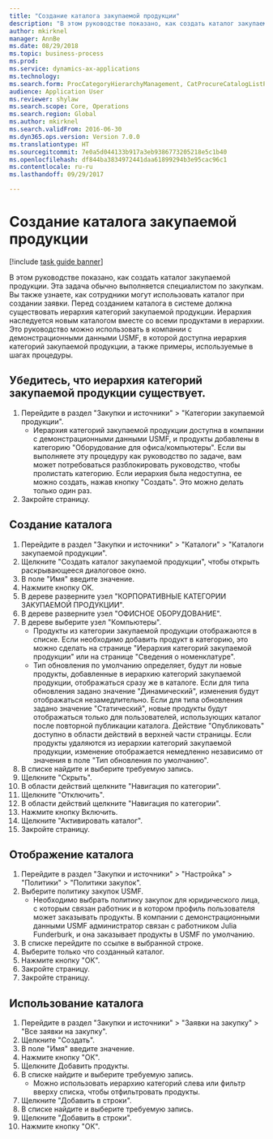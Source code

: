 ```yaml
--- 
title: "Создание каталога закупаемой продукции"
description: "В этом руководстве показано, как создать каталог закупаемой продукции."
author: mkirknel
manager: AnnBe
ms.date: 08/29/2018
ms.topic: business-process
ms.prod: 
ms.service: dynamics-ax-applications
ms.technology: 
ms.search.form: ProcCategoryHierarchyManagement, CatProcureCatalogListPage, CatProcureCatalogCreate, CatProcureCatalogEdit, SysPolicyListPage, SysPolicy, CatCatalogPolicyRule, PurchReqTableListPage, PurchReqCreate, PurchReqTable, PurchReqAddItem
audience: Application User
ms.reviewer: shylaw
ms.search.scope: Core, Operations
ms.search.region: Global
ms.author: mkirknel
ms.search.validFrom: 2016-06-30
ms.dyn365.ops.version: Version 7.0.0
ms.translationtype: HT
ms.sourcegitcommit: 7e0a5d044133b917a3eb9386773205218e5c1b40
ms.openlocfilehash: df844ba3834972441daa61899294b3e95cac96c1
ms.contentlocale: ru-ru
ms.lasthandoff: 09/29/2017

---
```

# <a name="create-a-procurement-catalog"></a>Создание каталога закупаемой продукции

[!include [task guide banner](../../includes/task-guide-banner.md)]

В этом руководстве показано, как создать каталог закупаемой продукции. Эта задача обычно выполняется специалистом по закупкам. Вы также узнаете, как сотрудники могут использовать каталог при создании заявки. Перед созданием каталога в системе должна существовать иерархия категорий закупаемой продукции. Иерархия наследуется новым каталогом вместе со всеми продуктами в иерархии. Это руководство можно использовать в компании с демонстрационными данными USMF, в которой доступна иерархия категорий закупаемой продукции, а также примеры, используемые в шагах процедуры.


## <a name="ensure-that-a-procurement-category-hierarchy-exists"></a>Убедитесь, что иерархия категорий закупаемой продукции существует.
1. Перейдите в раздел "Закупки и источники" > "Категории закупаемой продукции".
    * Иерархия категорий закупаемой продукции доступна в компании с демонстрационными данными USMF, и продукты добавлены в категорию "Оборудование для офиса/компьютеры". Если вы выполняете эту процедуру как руководство по задаче, вам может потребоваться разблокировать руководство, чтобы пролистать категорию. Если иерархия была недоступна, ее можно создать, нажав кнопку "Создать". Это можно делать только один раз.  
2. Закройте страницу.

## <a name="create-a-catalog"></a>Создание каталога
1. Перейдите в раздел "Закупки и источники" > "Каталоги" > "Каталоги закупаемой продукции".
2. Щелкните "Создать каталог закупаемой продукции", чтобы открыть раскрывающееся диалоговое окно.
3. В поле "Имя" введите значение.
4. Нажмите кнопку OK.
5. В дереве разверните узел "КОРПОРАТИВНЫЕ КАТЕГОРИИ ЗАКУПАЕМОЙ ПРОДУКЦИИ".
6. В дереве разверните узел "ОФИСНОЕ ОБОРУДОВАНИЕ".
7. В дереве выберите узел "Компьютеры".
    * Продукты из категории закупаемой продукции отображаются в списке. Если необходимо добавить продукт в категорию, это можно сделать на странице "Иерархия категорий закупаемой продукции" или на странице "Сведения о номенклатуре".  
    * Тип обновления по умолчанию определяет, будут ли новые продукты, добавленные в иерархию категорий закупаемой продукции, отображаться сразу же в каталоге. Если для типа обновления задано значение "Динамический", изменения будут отображаться незамедлительно. Если для типа обновления задано значение "Статический", новые продукты будут отображаться только для пользователей, использующих каталог после повторной публикации каталога. Действие "Опубликовать" доступно в области действий в верхней части страницы. Если продукты удаляются из иерархии категорий закупаемой продукции, изменение отображается немедленно независимо от значения в поле "Тип обновления по умолчанию".  
8. В списке найдите и выберите требуемую запись.
9. Щелкните "Скрыть".
10. В области действий щелкните "Навигация по категории".
11. Щелкните "Отключить".
12. В области действий щелкните "Навигация по категории".
13. Нажмите кнопку Включить.
14. Щелкните "Активировать каталог".
15. Закройте страницу.

## <a name="make-the-catalog-visible"></a>Отображение каталога
1. Перейдите в раздел "Закупки и источники" > "Настройка" > "Политики" > "Политики закупок".
2. Выберите политику закупок USMF.
    * Необходимо выбрать политику закупок для юридического лица, с которым связан работник и в котором профиль пользователя может заказывать продукты. В компании с демонстрационными данными USMF администратор связан с работником Julia Funderburk, и она заказывает продукты в USMF по умолчанию.  
3. В списке перейдите по ссылке в выбранной строке.
4. Выберите только что созданный каталог.
5. Нажмите кнопку "OК".
6. Закройте страницу.
7. Закройте страницу.

## <a name="use-the-catalog"></a>Использование каталога
1. Перейдите в раздел "Закупки и источники" > "Заявки на закупку" > "Все заявки на закупку".
2. Щелкните "Создать".
3. В поле "Имя" введите значение.
4. Нажмите кнопку "OК".
5. Щелкните Добавить продукты.
6. В списке найдите и выберите требуемую запись.
    * Можно использовать иерархию категорий слева или фильтр вверху списка, чтобы отфильтровать продукты.  
7. Щелкните "Добавить в строки".
8. В списке найдите и выберите требуемую запись.
9. Щелкните "Добавить в строки".
10. Нажмите кнопку "OК".


